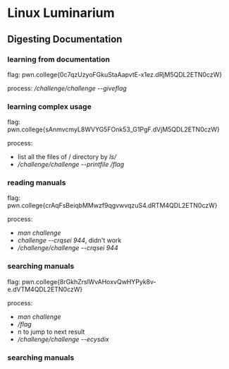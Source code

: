 # Linux Luminarium

## Digesting Documentation

### learning from documentation

flag: pwn.college{0c7qzUzyoFGkuStaAapvtE-x1ez.dRjM5QDL2ETN0czW}

process: _/challenge/challenge --giveflag_


### learning complex usage

flag: pwn.college{sAnmvcmyL8WVYG5FOnk53_G1PgF.dVjM5QDL2ETN0czW}

process: 

* list all the files of / directory by _ls/_
* _/challenge/challenge --printfile /flag_


### reading manuals
flag: pwn.college{crAqFsBeiqbMMwzf9qgvwvqzuS4.dRTM4QDL2ETN0czW}

process: 

* _man challenge_
* _challenge --crqsei 944_, didn't work
* _/challenge/challenge --crqsei 944_


### searching manuals

flag: pwn.college{8rGkhZrslWvAHoxvQwHYPyk8v-e.dVTM4QDL2ETN0czW}

process: 

* _man challenge_
* _/flag_
* n to jump to next result
* _/challenge/challenge --ecysdix_


### searching manuals
